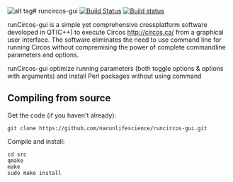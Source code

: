 ![alt tag](https://github.com/narunlifescience/runcircos-gui/data/icons/runcircos-gui2.png)# runcircos-gui
[![Build Status](https://travis-ci.org/narunlifescience/runcircos-gui.svg?branch=master)](https://travis-ci.org/narunlifescience/runcircos-gui)  [![Build status](https://ci.appveyor.com/api/projects/status/jq6q44uggvokxmgt?svg=true)](https://ci.appveyor.com/project/narunlifescience/runcircos-gui)

runCircos-gui is a simple yet comprehensive crossplatform software devoloped in QT(C++) to execute Circos http://circos.ca/ from a graphical user interface. The software eliminates the need to use command line for running Circos without compremising the power of complete commandline parameters and options.

runCircos-gui optimize running parameters (both toggle options & options with arguments) and install Perl packages without using command

Compiling from source
---------------------

Get the code (if you haven't already):

    git clone https://github.com/narunlifescience/runcircos-gui.git

Compile and install:

    cd src
    qmake
    make 
    sudo make install
